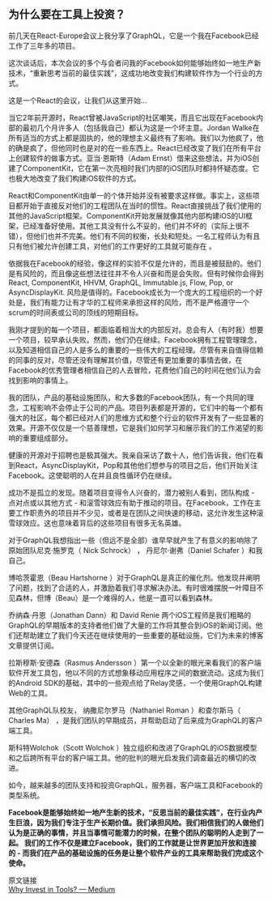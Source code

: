 ## 为什么要在工具上投资？

前几天在React-Europe会议上我分享了GraphQL，它是一个我在Facebook已经工作了三年多的项目。

这次谈话后，本次会议的多个与会者问我的Facebook如何能够始终如一地生产新技术，“重新思考当前的最佳实践”，这成功地改变我们构建软件作为一个行业的方式。

这是一个React的会议，让我们从这里开始...

当它2年前开源时，React曾被JavaScript的社区嘲笑，而且它出现在Facebook内部的最初几个月许多人（包括我自己）都认为这是一个坏主意。Jordan Walke在所有适当的方式上都是固执的，他的理想主义最终有了影响。我们以为他疯了，他的确是疯了，但他同时也是对的在一些东西上。React已经改变了我们在所有平台上创建软件的做事方式。亚当·恩斯特（Adam Ernst）借来这些想法，并为iOS创建了ComponentKit，它在第一次亮相时我们内部的iOS团队时都持怀疑态度。它也极大地改变了我们构建iOS软件的方式。

React和ComponentKit由单一的个体开始并没有被要求这样做。事实上，这些项目都开始于直接反对他们的工程团队在当时的惯性。React直接挑战了我们使用的其他的JavaScript框架。ComponentKit开始发展就像其他内部构建iOS的UI框架，已经准备好使用。其他工具没有什么不妥的，他们并不坏的（实际上很不错），但他们也并不完美。他们有不同的权衡，长处和短处。一名工程师认为有且只有他们被允许创建工具，对他们的工作更好的工具就可能存在
。

依据我在Facebook的经验，像这样的实验不仅是允许的，而且是被鼓励的。他们是有风险的，而且像这些想法往往并不令人兴奋和而是会失败。但有时候你会得到 React, ComponentKit, HHVM, GraphQL, Immutable.js, Flow, Pop, or AsyncDisplayKit. 风险是值得的。Facebook成长为一个庞大的工程组织的一个好处是，我们有能力让有才华的工程师来承担这样的风险，而不是严格遵守一个scrum的时间表或公司的顶线的短期目标。

我刚才提到的每一个项目，都面临着相当大的内部反对。总会有人（有时我）想要一个项目，较早承认失败。然而，他们仍在继续。Facebook拥有工程管理理念，以及知道相信自己的人是多么的重要的一些伟大的工程经理。尽管有来自值得信赖的同事的反对，尽管还没有理解其价值，尽管还有更加重要的事情去做，在Facebook的优秀管理者相信自己的人去冒险，花费他们自己的时间在他们认为会找到影响的事情上。

我的团队，产品的基础设施团队，和大多数的Facebook团队，有一个共同的理念，工程影响不会停止于公司的产品。项目列表都是开源的，它们中的每一个都有强大的社区，每个都已经对人们的思维方式和整个行业的软件开发有了一些显著的效果。开源不仅仅是一个慈善理想，它是我们如何学习和展示我们的工作渴望的影响的重要组成部分。

健康的开源对于招聘也是极其强大。我亲自采访了数十人，他们告诉我，他们在看到React，AsyncDisplayKit，Pop和其他他们想参与的项目之后，他们开始关注Facebook。这使聪明的人在并且良性循环仍在继续。

成功不是孤立的发现。随着项目变得令人兴奋的，潜力被别人看到，团队构成 - 点对点或以其他方式 - 和滚雪球效应有助于推动的项目。在Facebook，工作在主要工作职责外的项目并不少见，或者是在团队之间快速的移动，这允许发生这种滚雪球效应。这也意味着背后的这些项目有很多无名英雄。

对于GraphQL我想指出一些（但远不是全部）谁早早就产生了有意义的影响除了原始团队尼克·施罗克（ Nick Schrock） ， 丹尼尔·谢弗（Daniel Schafer ）和我自己。

博哈茨霍恩（Beau Hartshorne ）对于GraphQL是真正的催化剂。他发现并阐明了问题，找到了合适的人，并激励着我们寻求解决办法。有时很难摆脱一叶障目不见森林，但博（Beau）是一个难得的人，他是一直可以看到森林。

乔纳森·丹恩（Jonathan Dann）和 David Renie 两个iOS工程师是我们粗略的GraphQL的早期版本的支持者他们做了大量的工作将其整合到iOS的新闻订阅。他们还帮助建立了我们今天还在继续使用的一些重要的基础设施，它们为未来的博客文章提供订阅。

拉斯穆斯·安德森（Rasmus Andersson ）第一个以全新的眼光来看我们的客户端软件开发工具包，他以不同的方式想象移动应用程序之间的数据流动。这成为我们的Andr​​oid SDK的基础，其中的一些观点给了Relay灵感，一个使用GraphQL构建Web的工具。

其他GraphQL队校友， 纳撒尼尔罗马（Nathaniel Roman ）和查尔斯马（ Charles Ma） ，是我们团队的早期成员，并帮助启动了后来成为GraphQL的客户端工具。

斯科特Wolchok（Scott Wolchok ）独立组织和改进了GraphQL的iOS数据模型和之后跨所有平台的客户端工具。他的批判的眼光启发我们调查最近的横切的改进。

如今，越来越多的团队支持和投资GraphQL，服务器，客户端工具和Facebook的类型系统。

**Facebook是能够始终如一地产生新的技术，“反思当前的最佳实践”，在行业内产生巨浪，因为我们专注于生产长期价值。我们承担风险。我们相信我们的人做他们认为是正确的事情，并且当事情可能潜力的时候，在整个团队的聪明的人走到了一起。
我们的工作不仅是建立Facebook，我们的工作就是让世界更加开放和连接的 - 而我们在产品的基础设施的任务是让整个软件产业的工具来帮助我们完成这个使命。**

原文链接  
[Why Invest in Tools? — Medium](https://medium.com/@leeb/why-invest-in-tools-3240ce289930#.w6ic8dkbs)
